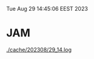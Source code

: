 Tue Aug 29 14:45:06 EEST 2023
# JAM
<a href='./cache/202308/29_14.log'>./cache/202308/29_14.log</a>
